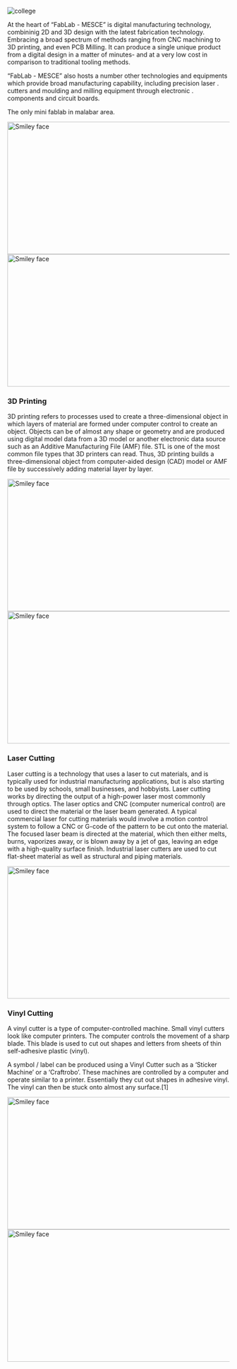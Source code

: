 
![college](https://user-images.githubusercontent.com/30692817/29888553-2e3d16dc-8d76-11e7-8a85-f9da19e0ea39.jpg)

At the heart of “FabLab - MESCE” is digital manufacturing technology,
combininig 2D and 3D design with the latest fabrication technology. Embracing
a broad spectrum of methods ranging from CNC machining to 3D printing, and
even PCB Milling. It can produce a single unique product from a digital design
in a matter of minutes- and at a very low cost in comparison to traditional tooling
methods.


“FabLab - MESCE” also hosts a number other technologies and equipments
which provide broad manufacturing capability, including precision laser
. cutters and moulding and milling equipment through electronic
. components and circuit boards.


The only mini fablab in malabar area.

<img src="https://user-images.githubusercontent.com/30692817/29534343-79635062-866a-11e7-945a-c8b8c60cf883.jpg" alt="Smiley face" height="300" width="600">

<img src="https://user-images.githubusercontent.com/30692817/29534382-a6b7013a-866a-11e7-81e5-dfbe7451592d.jpg" alt="Smiley face" height="300" width="600">


### 3D Printing

3D printing refers to processes used to create a three-dimensional object in which layers of material are formed under computer control to create an object. Objects can be of almost any shape or geometry and are produced using digital model data from a 3D model or another electronic data source such as an Additive Manufacturing File (AMF) file. STL is one of the most common file types that 3D printers can read. Thus, 3D printing builds a three-dimensional object from computer-aided design (CAD) model or AMF file by successively adding material layer by layer.


<img src="https://user-images.githubusercontent.com/30692817/29534350-854a21ee-866a-11e7-8135-6321e2874798.jpg" alt="Smiley face" height="300" width="600">

<img src="https://user-images.githubusercontent.com/30692817/29534357-8d91e10c-866a-11e7-824b-6f8704ae6c25.jpg" alt="Smiley face" height="300" width="600">

### Laser Cutting

Laser cutting is a technology that uses a laser to cut materials, and is typically used for industrial manufacturing applications, but is also starting to be used by schools, small businesses, and hobbyists. Laser cutting works by directing the output of a high-power laser most commonly through optics. The laser optics and CNC (computer numerical control) are used to direct the material or the laser beam generated. A typical commercial laser for cutting materials would involve a motion control system to follow a CNC or G-code of the pattern to be cut onto the material. The focused laser beam is directed at the material, which then either melts, burns, vaporizes away, or is blown away by a jet of gas, leaving an edge with a high-quality surface finish. Industrial laser cutters are used to cut flat-sheet material as well as structural and piping materials.

<img src="https://user-images.githubusercontent.com/30692817/29534359-8f45be38-866a-11e7-9079-0ae3d1a27129.jpg" alt="Smiley face" height="300" width="600">

### Vinyl Cutting

A vinyl cutter is a type of computer-controlled machine. Small vinyl cutters look like computer printers. The computer controls the movement of a sharp blade. This blade is used to cut out shapes and letters from sheets of thin self-adhesive plastic (vinyl).

A symbol / label can be produced using a Vinyl Cutter such as a ‘Sticker Machine’ or a ‘Craftrobo’. These machines are controlled by a computer and operate similar to a printer. Essentially they cut out shapes in adhesive vinyl. The vinyl can then be stuck onto almost any surface.[1]

<img src="https://user-images.githubusercontent.com/30692817/29534368-976981d0-866a-11e7-8959-bbd4e3429d7c.jpg" alt="Smiley face" height="300" width="600">

<img src="https://user-images.githubusercontent.com/30692817/29534384-a83c49ac-866a-11e7-89f6-0bd979e9c4e7.jpg" alt="Smiley face" height="300" width="600">
